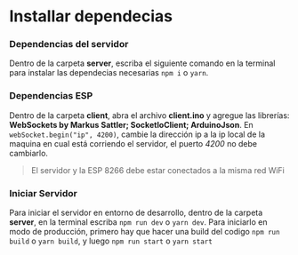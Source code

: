 # Installar dependecias 
### Dependencias del servidor
Dentro de la carpeta **server**, escriba el siguiente comando en la terminal para instalar las dependecias necesarias `npm i` o `yarn`.
### Dependencias ESP 
Dentro de la carpeta **client**, abra el archivo **client.ino** y agregue las librerías: **WebSockets by Markus Sattler; SocketIoClient; ArduinoJson**.
En `webSocket.begin("ip", 4200)`, cambie la dirección ip a la ip local de la maquina en cual está corriendo el servidor, el puerto *4200* no debe cambiarlo. 

> El servidor y la ESP 8266 debe estar conectados a la misma red WiFi

### Iniciar Servidor
Para iniciar el servidor en entorno de desarrollo, dentro de la carpeta **server**, en la terminal escriba `npm run dev` o `yarn dev`.
Para iniciarlo en modo de producción, primero hay que hacer una build del codigo `npm run build` o `yarn build`, y luego  `npm run start` o `yarn start`